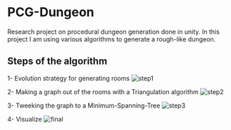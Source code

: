 # PCG-Dungeon

Research project on procedural dungeon generation done in unity.
In this project I am using various algorithms to generate a rough-like dungeon.

## Steps of the algorithm

1- Evolution strategy for generating rooms
![step1](https://user-images.githubusercontent.com/57400375/230924478-20ff97cc-2c19-4dea-9e35-ea9ddccb3064.png)

2- Making a graph out of the rooms with a Triangulation algorithm
![step2](https://user-images.githubusercontent.com/57400375/230924690-4fd772ca-e73c-4b05-80e6-71799fba1f91.png)

3- Tweeking the graph to a Minimum-Spanning-Tree
![step3](https://user-images.githubusercontent.com/57400375/230924829-3094effd-a2b4-4390-8a94-62cfe7b3dccf.png)

4- Visualize
![final](https://user-images.githubusercontent.com/57400375/230924879-4f9c1de1-1f9b-4ebf-a5a8-1ee8db7efa78.png)
